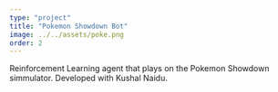 ```yaml
---
type: "project"
title: "Pokemon Showdown Bot"
image: ../../assets/poke.png
order: 2
---
```

Reinforcement Learning agent that plays on the Pokemon Showdown simmulator. Developed with Kushal Naidu.